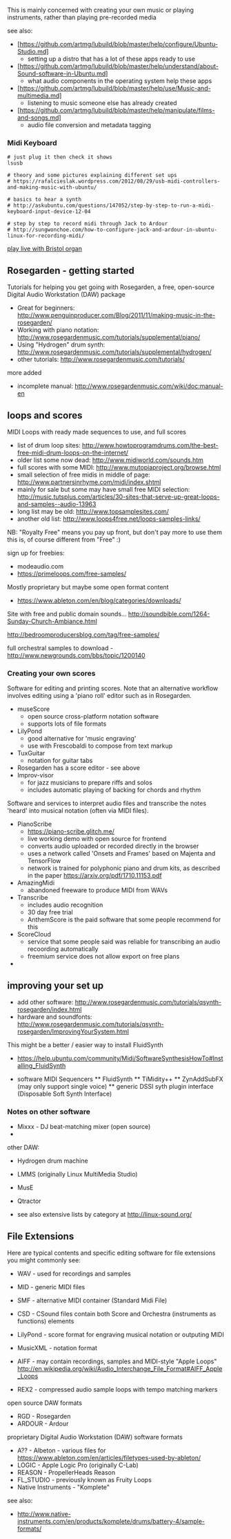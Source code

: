 
This is mainly concerned with creating your own music or playing instruments, 
rather than playing pre-recorded media

see also:
* [https://github.com/artmg/lubuild/blob/master/help/configure/Ubuntu-Studio.md]
    * setting up a distro that has a lot of these apps ready to use
* [https://github.com/artmg/lubuild/blob/master/help/understand/about-Sound-software-in-Ubuntu.md]
    * what audio components in the operating system help these apps
*  [https://github.com/artmg/lubuild/blob/master/help/use/Music-and-multimedia.md]
    * listening to music someone else has already created
* [https://github.com/artmg/lubuild/blob/master/help/manipulate/films-and-songs.md]
    * audio file conversion and metadata tagging 



### Midi Keyboard ###

```
# just plug it then check it shows
lsusb

# theory and some pictures explaining different set ups
# https://rafalcieslak.wordpress.com/2012/08/29/usb-midi-controllers-and-making-music-with-ubuntu/

# basics to hear a synth
# http://askubuntu.com/questions/147052/step-by-step-to-run-a-midi-keyboard-input-device-12-04

# step by step to record midi through Jack to Ardour
# http://sungwonchoe.com/how-to-configure-jack-and-ardour-in-ubuntu-linux-for-recording-midi/
```

[play live with Bristol organ](http://zenit.senecac.on.ca/wiki/index.php/Performing_Live_with_Jack,Qsynth,_and_Bristol_Organ)



## Rosegarden - getting started 

Tutorials for helping you get going with Rosegarden, 
a free, open-source Digital Audio Workstation (DAW) package

* Great for beginners: http://www.penguinproducer.com/Blog/2011/11/making-music-in-the-rosegarden/
* Working with piano notation: http://www.rosegardenmusic.com/tutorials/supplemental/piano/
* Using "Hydrogen" drum synth: http://www.rosegardenmusic.com/tutorials/supplemental/hydrogen/
* other tutorials: http://www.rosegardenmusic.com/tutorials/

more added
* incomplete manual: http://www.rosegardenmusic.com/wiki/doc:manual-en


## loops and scores 

MIDI Loops with ready made sequences to use, and full scores

* list of drum loop sites: http://www.howtoprogramdrums.com/the-best-free-midi-drum-loops-on-the-internet/
* older list some now dead: http://www.midiworld.com/sounds.htm
* full scores with some MIDI: http://www.mutopiaproject.org/browse.html
* small selection of free midis in middle of page: http://www.partnersinrhyme.com/midi/index.shtml
* mainly for sale but some may have small free MIDI selection: http://music.tutsplus.com/articles/30-sites-that-serve-up-great-loops-and-samples--audio-13963
* long list may be old: http://www.topsamplesites.com/
* another old list: http://www.loops4free.net/loops-samples-links/

NB: "Royalty Free" means you pay up front, but don't pay more to use them
this is, of course different from "Free" :)

sign up for freebies:
* modeaudio.com
* https://primeloops.com/free-samples/

Mostly proprietary but maybe some open format content
* https://www.ableton.com/en/blog/categories/downloads/

Site with free and public domain sounds...
http://soundbible.com/1264-Sunday-Church-Ambiance.html

http://bedroomproducersblog.com/tag/free-samples/

full orchestral samples to download - http://www.newgrounds.com/bbs/topic/1200140


### Creating your own scores

Software for editing and printing scores. 
Note that an alternative workflow involves editing 
using a 'piano roll' editor such as in Rosegarden. 

* museScore
	* open source cross-platform notation software
	* supports lots of file formats
* LilyPond
	* good alternative for 'music engraving'
	* use with Frescobaldi to compose from text markup
* TuxGuitar
	* notation for guitar tabs
* Rosegarden has a score editor - see above
* Improv-visor
	* for jazz musicians to prepare riffs and solos
	* includes automatic playing of backing for chords and rhythm

Software and services to interpret audio files and 
transcribe the notes 'heard' into musical notation 
(often via MIDI files). 

* PianoScribe
	* https://piano-scribe.glitch.me/
	* live working demo with open source for frontend
	* converts audio uploaded or recorded directly in the browser
	* uses a network called 'Onsets and Frames' based on Majenta and TensorFlow
	* network is trained for polyphonic piano and drum kits, as described in the paper https://arxiv.org/pdf/1710.11153.pdf
* AmazingMidi
	* abandoned freeware to produce MIDI from WAVs
* Transcribe
	* includes audio recognition
	* 30 day free trial
	* AnthemScore is the paid software that some people recommend for this
* ScoreCloud
	* service that some people said was reliable for transcribing an audio recoording automatically
	* freemium service does not allow export on free plans
* 


## improving your set up 

* add other software: http://www.rosegardenmusic.com/tutorials/qsynth-rosegarden/index.html
* hardware and soundfonts: http://www.rosegardenmusic.com/tutorials/qsynth-rosegarden/ImprovingYourSystem.html

This might be a better / easier way to install FluidSynth
* https://help.ubuntu.com/community/Midi/SoftwareSynthesisHowTo#Installing_FluidSynth

* software MIDI Sequencers
** FluidSynth
** TiMidity++
** ZynAddSubFX (may only support single voice)
** generic DSSI syth plugin interface (Disposable Soft Synth Interface)

### Notes on other software 

* Mixxx - DJ beat-matching mixer (open source)
* 

other DAW:
* Hydrogen drum machine
* LMMS (originally Linux MultiMedia Studio)
* MusE
* Qtractor


* see also extensive lists by category at http://linux-sound.org/


## File Extensions

Here are typical contents and specific editing software for file extensions you might commonly see:

* WAV - used for recordings and samples

* MID - generic MIDI files
* SMF - alternative MIDI container (Standard Midi File)

* CSD - CSound files contain both Score and Orchestra (instruments as functions) elements
* LilyPond - score format for engraving musical notation or outputing MIDI
* MusicXML - notation format

* AIFF - may contain recordings, samples and MIDI-style "Apple Loops" http://en.wikipedia.org/wiki/Audio_Interchange_File_Format#AIFF_Apple_Loops
* REX2 - compressed audio sample loops with tempo matching markers

open source DAW formats
* RGD - Rosegarden
* ARDOUR - Ardour

proprietary Digital Audio Workstation (DAW) software formats
* A?? - Albeton - various files for https://www.ableton.com/en/articles/filetypes-used-by-ableton/
* LOGIC - Apple Logic Pro (originally C-Lab)
* REASON - PropellerHeads Reason 
* FL_STUDIO - previously known as Fruity Loops
* Native Instruments - "Komplete" 

see also:
* http://www.native-instruments.com/en/products/komplete/drums/battery-4/sample-formats/

